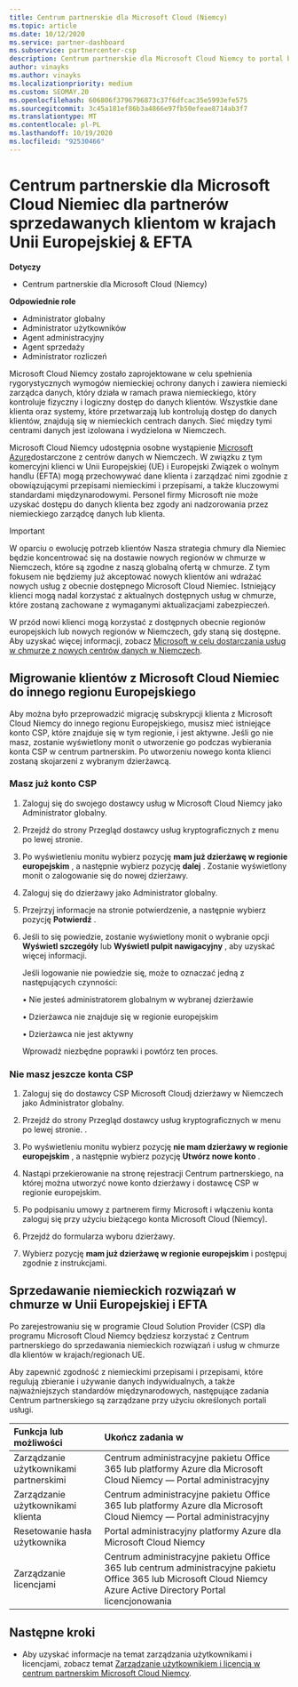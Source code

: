 ```yaml
---
title: Centrum partnerskie dla Microsoft Cloud (Niemcy)
ms.topic: article
ms.date: 10/12/2020
ms.service: partner-dashboard
ms.subservice: partnercenter-csp
description: Centrum partnerskie dla Microsoft Cloud Niemcy to portal biznesowy dla partnerów, którzy chcą zaoferować klientom rozwiązania w chmurze firmy Microsoft w krajach Unii Europejskiej i EFTA.
author: vinayks
ms.author: vinayks
ms.localizationpriority: medium
ms.custom: SEOMAY.20
ms.openlocfilehash: 606806f3796796873c37f6dfcac35e5993efe575
ms.sourcegitcommit: 3c45a181ef86b3a4866e97fb50efeae8714ab3f7
ms.translationtype: MT
ms.contentlocale: pl-PL
ms.lasthandoff: 10/19/2020
ms.locfileid: "92530466"
---
```

# <a name="partner-center-for-microsoft-cloud-germany-for-partners-selling-to-customers-in-eu--efta-countries"></a>Centrum partnerskie dla Microsoft Cloud Niemiec dla partnerów sprzedawanych klientom w krajach Unii Europejskiej & EFTA

**Dotyczy**

-  Centrum partnerskie dla Microsoft Cloud (Niemcy)

**Odpowiednie role**

- Administrator globalny
- Administrator użytkowników
- Agent administracyjny
- Agent sprzedaży
- Administrator rozliczeń

Microsoft Cloud Niemcy zostało zaprojektowane w celu spełnienia rygorystycznych wymogów niemieckiej ochrony danych i zawiera niemiecki zarządca danych, który działa w ramach prawa niemieckiego, który kontroluje fizyczny i logiczny dostęp do danych klientów. Wszystkie dane klienta oraz systemy, które przetwarzają lub kontrolują dostęp do danych klientów, znajdują się w niemieckich centrach danych. Sieć między tymi centrami danych jest izolowana i wydzielona w Niemczech.

Microsoft Cloud Niemcy udostępnia osobne wystąpienie [Microsoft Azure](https://go.microsoft.com/fwlink/?linkid=847992)dostarczone z centrów danych w Niemczech. W związku z tym komercyjni klienci w Unii Europejskiej (UE) i Europejski Związek o wolnym handlu (EFTA) mogą przechowywać dane klienta i zarządzać nimi zgodnie z obowiązującymi przepisami niemieckimi i przepisami, a także kluczowymi standardami międzynarodowymi. Personel firmy Microsoft nie może uzyskać dostępu do danych klienta bez zgody ani nadzorowania przez niemieckiego zarządcę danych lub klienta.

> [!IMPORTANT]
> W oparciu o ewolucję potrzeb klientów Nasza strategia chmury dla Niemiec będzie koncentrować się na dostawie nowych regionów w chmurze w Niemczech, które są zgodne z naszą globalną ofertą w chmurze. Z tym fokusem nie będziemy już akceptować nowych klientów ani wdrażać nowych usług z obecnie dostępnego Microsoft Cloud Niemiec. Istniejący klienci mogą nadal korzystać z aktualnych dostępnych usług w chmurze, które zostaną zachowane z wymaganymi aktualizacjami zabezpieczeń.
>
> W przód nowi klienci mogą korzystać z dostępnych obecnie regionów europejskich lub nowych regionów w Niemczech, gdy staną się dostępne. Aby uzyskać więcej informacji, zobacz [Microsoft w celu dostarczania usług w chmurze z nowych centrów danych w Niemczech](https://news.microsoft.com/europe/2018/08/31/microsoft-to-deliver-cloud-services-from-new-datacentres-in-germany-in-2019-to-meet-evolving-customer-needs/). 

## <a name="migrate-customers-from-microsoft-cloud-germany-to-another-european-region"></a>Migrowanie klientów z Microsoft Cloud Niemiec do innego regionu Europejskiego

Aby można było przeprowadzić migrację subskrypcji klienta z Microsoft Cloud Niemcy do innego regionu Europejskiego, musisz mieć istniejące konto CSP, które znajduje się w tym regionie, i jest aktywne. Jeśli go nie masz, zostanie wyświetlony monit o utworzenie go podczas wybierania konta CSP w centrum partnerskim. Po utworzeniu nowego konta klienci zostaną skojarzeni z wybranym dzierżawcą.

### <a name="you-already-have-a-csp-account"></a>Masz już konto CSP

1. Zaloguj się do swojego dostawcy usług w Microsoft Cloud Niemcy jako Administrator globalny.

1. Przejdź do strony Przegląd dostawcy usług kryptograficznych z menu po lewej stronie.
 
1. Po wyświetleniu monitu wybierz pozycję **mam już dzierżawę w regionie europejskim** , a następnie wybierz pozycję **dalej** . Zostanie wyświetlony monit o zalogowanie się do nowej dzierżawy. 

1. Zaloguj się do dzierżawy jako Administrator globalny.
 
1. Przejrzyj informacje na stronie potwierdzenie, a następnie wybierz pozycję **Potwierdź** .
 
6.  Jeśli to się powiedzie, zostanie wyświetlony monit o wybranie opcji **Wyświetl szczegóły** lub **Wyświetl pulpit nawigacyjny** , aby uzyskać więcej informacji. 

    Jeśli logowanie nie powiedzie się, może to oznaczać jedną z następujących czynności:
    
    • Nie jesteś administratorem globalnym w wybranej dzierżawie
    
    • Dzierżawca nie znajduje się w regionie europejskim
    
    • Dzierżawca nie jest aktywny

    Wprowadź niezbędne poprawki i powtórz ten proces. 

### <a name="you-dont-already-have-a-csp-account"></a>Nie masz jeszcze konta CSP

1. Zaloguj się do dostawcy CSP Microsoft Cloudj dzierżawy w Niemczech jako Administrator globalny.

1. Przejdź do strony Przegląd dostawcy usług kryptograficznych w menu po lewej stronie.
. 
1. Po wyświetleniu monitu wybierz pozycję **nie mam dzierżawy w regionie europejskim** , a następnie wybierz pozycję **Utwórz nowe konto** . 
 
1. Nastąpi przekierowanie na stronę rejestracji Centrum partnerskiego, na której można utworzyć nowe konto dzierżawy i dostawcę CSP w regionie europejskim.
  
5. Po podpisaniu umowy z partnerem firmy Microsoft i włączeniu konta zaloguj się przy użyciu bieżącego konta Microsoft Cloud (Niemcy).

6. Przejdź do formularza wyboru dzierżawy.

7. Wybierz pozycję **mam już dzierżawę w regionie europejskim** i postępuj zgodnie z instrukcjami.


## <a name="selling-german-cloud-solutions-in-eu-and-efta"></a>Sprzedawanie niemieckich rozwiązań w chmurze w Unii Europejskiej i EFTA

Po zarejestrowaniu się w programie Cloud Solution Provider (CSP) dla programu Microsoft Cloud Niemcy będziesz korzystać z Centrum partnerskiego do sprzedawania niemieckich rozwiązań i usług w chmurze dla klientów w krajach/regionach UE.

Aby zapewnić zgodność z niemieckimi przepisami i przepisami, które regulują zbieranie i używanie danych indywidualnych, a także najważniejszych standardów międzynarodowych, następujące zadania Centrum partnerskiego są zarządzane przy użyciu określonych portali usługi.

Funkcja lub możliwości | Ukończ zadania w
:--- | :---
Zarządzanie użytkownikami partnerskimi | Centrum administracyjne pakietu Office 365 lub platformy Azure dla Microsoft Cloud Niemcy — Portal administracyjny
Zarządzanie użytkownikami klienta | Centrum administracyjne pakietu Office 365 lub platformy Azure dla Microsoft Cloud Niemcy — Portal administracyjny
Resetowanie hasła użytkownika | Portal administracyjny platformy Azure dla Microsoft Cloud Niemcy
Zarządzanie licencjami | Centrum administracyjne pakietu Office 365 lub centrum administracyjne pakietu Office 365 lub Microsoft Cloud Niemcy Azure Active Directory Portal licencjonowania

## <a name="next-steps"></a>Następne kroki

- Aby uzyskać informacje na temat zarządzania użytkownikami i licencjami, zobacz temat [Zarządzanie użytkownikiem i licencją w centrum partnerskim Microsoft Cloud Niemcy](user-management-in-partner-center-for-microsoft-cloud-germany.md).

